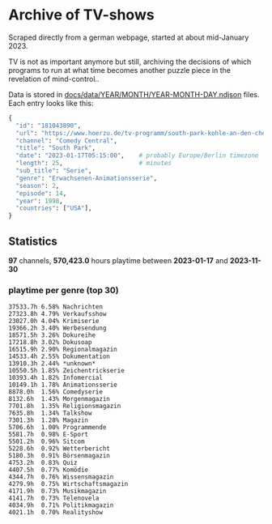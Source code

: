 # Archive of TV-shows

Scraped directly from a german webpage, started at about mid-January 2023.

TV is not as important anymore but still, archiving the decisions of which programs to run at what time
becomes another puzzle piece in the revelation of mind-control.. 

Data is stored in [docs/data/YEAR/MONTH/YEAR-MONTH-DAY.ndjson](docs/data/) files. 
Each entry looks like this:

```python
{
  "id": "181043890", 
  "url": "https://www.hoerzu.de/tv-programm/south-park-kohle-an-den-chefkoch/bid_181043890/", 
  "channel": "Comedy Central", 
  "title": "South Park", 
  "date": "2023-01-17T05:15:00",    # probably Europe/Berlin timezone 
  "length": 25,                     # minutes 
  "sub_title": "Serie", 
  "genre": "Erwachsenen-Animationsserie", 
  "season": 2, 
  "episode": 14, 
  "year": 1998, 
  "countries": ["USA"],
}
```

## Statistics

**97** channels, **570,423.0** hours playtime between **2023-01-17** and **2023-11-30**


### playtime per genre (top 30)

    37533.7h 6.58% Nachrichten
    27323.8h 4.79% Verkaufsshow
    23027.0h 4.04% Krimiserie
    19366.2h 3.40% Werbesendung
    18571.5h 3.26% Dokureihe
    17218.8h 3.02% Dokusoap
    16515.9h 2.90% Regionalmagazin
    14533.4h 2.55% Dokumentation
    13910.3h 2.44% *unknown*
    10550.5h 1.85% Zeichentrickserie
    10393.4h 1.82% Infomercial
    10149.1h 1.78% Animationsserie
    8878.0h  1.56% Comedyserie
    8132.6h  1.43% Morgenmagazin
    7701.8h  1.35% Religionsmagazin
    7635.8h  1.34% Talkshow
    7301.3h  1.28% Magazin
    5706.6h  1.00% Programmende
    5581.7h  0.98% E-Sport
    5501.2h  0.96% Sitcom
    5228.6h  0.92% Wetterbericht
    5180.3h  0.91% Börsenmagazin
    4753.2h  0.83% Quiz
    4407.5h  0.77% Komödie
    4344.7h  0.76% Wissensmagazin
    4279.9h  0.75% Wirtschaftsmagazin
    4171.9h  0.73% Musikmagazin
    4141.7h  0.73% Telenovela
    4034.9h  0.71% Politikmagazin
    4021.1h  0.70% Realityshow
